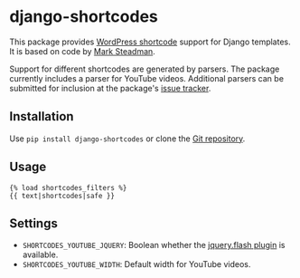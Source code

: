 # django-shortcodes

This package provides [WordPress
shortcode](http://en.support.wordpress.com/shortcodes/) support for Django
templates. It is based on code by [Mark Steadman](http://marksteadman.com/).

Support for different shortcodes are generated by parsers. The package
currently includes a parser for YouTube videos. Additional parsers can be
submitted for inclusion at the package's [issue
tracker](https://github.com/martey/django-shortcodes/issues).

## Installation

Use `pip install django-shortcodes` or clone the [Git
repository](https://github.com/martey/django-shortcodes).

## Usage

    {% load shortcodes_filters %}
    {{ text|shortcodes|safe }}

## Settings

 - `SHORTCODES_YOUTUBE_JQUERY`: Boolean whether the
   [jquery.flash plugin](http://jquery-flash.stephenbelanger.com/) is
   available.
 - `SHORTCODES_YOUTUBE_WIDTH`: Default width for YouTube videos.
